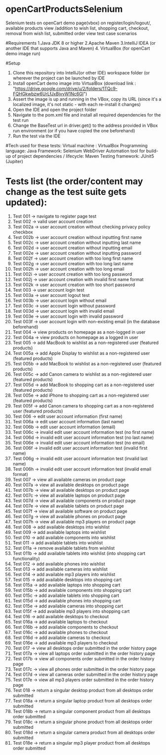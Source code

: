 # openCartProductsSelenium
Selenium tests on openCart demo page(vbox) on register/login/logout/, available products view /addition to wish list, shopping cart, checkout, removal from wish list, submitted order view test case scenarios

#Requirements
1.Java JDK 8 or higher
2.Apache Maven
3.IntelliJ IDEA (or another IDE that supports Java and Maven)
4. VirtualBox (for openCart demo image run)

#Setup
1. Clone this repository into IntelliJ(or other IDE) workspace folder (or wherever the project can be launched by IDE
2. Install openCart demo image into VirtualBox (download link : "https://drive.google.com/drive/u/2/folders/1TQc9-FQHGkwbzw6UrLfJxBjvvW1Nc6GI")
3. Assert the image is up and running in the VBox, copy its URL (since it's a localized image, it's not static - with each re-install it changes)
4. Open the IDE and open the project folder
5. Navigate to the pom.xml file and install all required dependencies for the test run
6. Change the BaseTest url in driver.get() to the address provided in VBox run environment (or if you have copied the one beforehand)
7. Run the test via the IDE

#Tech used for these tests:
Virtual machine : VirtualBox
Programming language: Java
Framework: Selenium WebDriver
Automation tool for build-up of project dependencies / lifecycle: Maven
Testing framework: JUnit5 (Jupiter)

# Tests list (the order/content may change as the test suite gets updated):

1. Test 001 -> navigate to register page test  
2. Test 002 -> valid user account creation  
3. Test 002a -> user account creation without checking privacy policy checkbox  
4. Test 002b -> user account creation without inputting first name  
5. Test 002c -> user account creation without inputting last name  
6. Test 002d -> user account creation without inputting email  
7. Test 002e -> user account creation without inputting password  
8. Test 002f -> user account creation with too long first name  
9. Test 002g -> user account creation with too long last name  
10. Test 002h -> user account creation with too long email  
11. Test 002i -> user account creation with too long password  
12. Test 002j -> user account creation with invalid first name format  
13. Test 002k -> user account creation with too short password  
14. Test 003 -> user account login test  
15. Test 003a -> user account logout test  
16. Test 003b -> user account login without email  
17. Test 003c -> user account login without password  
18. Test 003d -> user account login with invalid email  
19. Test 003e -> user account login with invalid password  
20. Test 003f -> user account login with non-existing email (in the database beforehand)  
21. Test 004 -> view products on homepage as a non-logged in user  
22. Test 004a -> view products on homepage as a logged in user  
23. Test 005 -> add MacBook to wishlist as a non-registered user (featured products)  
24. Test 005a -> add Apple Display to wishlist as a non-registered user (featured products)  
25. Test 005b -> add MacBook to wishlist as a non-registered user (featured products)  
26. Test 005c -> add Canon camera to wishlist as a non-registered user (featured products)  
27. Test 005d -> add MacBook to shopping cart as a non-registered user (featured products)  
28. Test 005e -> add iPhone to shopping cart as a non-registered user (featured products)  
29. Test 005f -> add Canon camera to shopping cart as a non-registered user (featured products)  
30. Test 006 -> edit user account information (first name)  
31. Test 006a -> edit user account information (last name)  
32. Test 006b -> edit user account information (email)  
33. Test 006c -> invalid edit user account information test (no first name)  
34. Test 006d -> invalid edit user account information test (no last name)  
35. Test 006e -> invalid edit user account information test (no email)  
36. Test 006f -> invalid edit user account information test (invalid first name)  
37. Test 006g -> invalid edit user account information test (invalid last name)  
38. Test 006h -> invalid edit user account information test (invalid email format)  
39. Test 007 -> view all available cameras on product page  
40. Test 007a -> view all available desktops on product page  
41. Test 007b -> view all available desktops on product page  
42. Test 007c -> view all available laptops on product page  
43. Test 007d -> view all available components on product page  
44. Test 007e -> view all available tablets on product page  
45. Test 007f -> view all available software on product page  
46. Test 007g -> view all available phones on product page  
47. Test 007h -> view all available mp3 players on product page  
48. Test 008 -> add available desktops into wishlist  
49. Test 009 -> add available laptops into wishlist  
50. Test 010 -> add available components into wishlist  
51. Test 011 -> add available tablets into wishlist  
52. Test 011a -> remove available tablets from wishlist  
53. Test 011b -> add available tablets into wishlist (into shopping cart functionality)  
54. Test 012 -> add available phones into wishlist  
55. Test 013 -> add available cameras into wishlist  
56. Test 014 -> add available mp3 players into wishlist  
57. Test 015 -> add available desktops into shopping cart  
58. Test 015a -> add available laptops into shopping cart  
59. Test 015b -> add available components into shopping cart  
60. Test 015c -> add available tablets into shopping cart  
61. Test 015d -> add available phones into shopping cart  
62. Test 015e -> add available cameras into shopping cart  
63. Test 015f -> add available mp3 players into shopping cart  
64. Test 016 -> add available desktops to checkout  
65. Test 016a -> add available laptops to checkout  
66. Test 016b -> add available components to checkout  
67. Test 016c -> add available phones to checkout  
68. Test 016d -> add available cameras to checkout  
69. Test 016e -> add available mp3 players to checkout  
70. Test 017 -> view all desktops order submitted in the order history page  
71. Test 017a -> view all laptops order submitted in the order history page  
72. Test 017b -> view all components order submitted in the order history page  
73. Test 017c -> view all phones order submitted in the order history page  
74. Test 017d -> view all cameras order submitted in the order history page  
75. Test 017e -> view all mp3 players order submitted in the order history page  
76. Test 018 -> return a singular desktop product from all desktops order submitted  
77. Test 018a -> return a singular laptop product from all desktops order submitted  
78. Test 018b -> return a singular component product from all desktops order submitted  
79. Test 018c -> return a singular phone product from all desktops order submitted  
80. Test 018d -> return a singular camera product from all desktops order submitted  
81. Test 018e -> return a singular mp3 player product from all desktops order submitted
